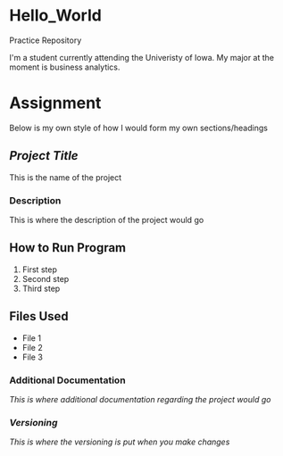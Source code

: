 # Hello_World
Practice Repository

I'm a student currently attending the Univeristy of Iowa.
My major at the moment is business analytics.

# **Assignment**
Below is my own style of how I would form my own sections/headings
## ***Project Title***
This is the name of the project

### **Description**
This is where the description of the project would go

## **How to Run Program**
1. First step
2. Second step
3. Third step

## **Files Used**
- File 1
- File 2
- File 3

### **Additional Documentation**
*This is where additional documentation regarding the project would go*

### ***Versioning***
*This is where the versioning is put when you make changes*
